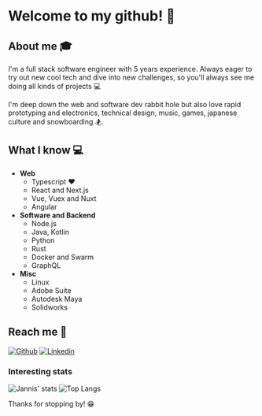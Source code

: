 # Welcome to my github! 👋

## About me :mortar_board:
I'm a full stack software engineer with 5 years experience. 
Always eager to try out new cool tech and dive into new challenges, so you'll always see me doing all kinds of projects 💻  

I'm deep down the web and software dev rabbit hole but also love rapid prototyping and electronics, technical design, music, games, japanese culture and snowboarding 🏂.

## What I know :computer:
- **Web**
  - Typescript :heart:
  - React and Next.js
  - Vue, Vuex and Nuxt
  - Angular
- **Software and Backend**
  - Node.js
  - Java, Kotlin
  - Python
  - Rust
  - Docker and Swarm
  - GraphQL
- **Misc**
  - Linux
  - Adobe Suite
  - Autodesk Maya
  - Solidworks

## Reach me :wave:
[![Github](https://img.shields.io/github/followers/jannisbecker?label=Follow&style=social)](https://github.com/moka491)
[![Linkedin](https://img.shields.io/badge/-Jannis%20Becker-blue?style=flat-square&logo=linkedin&logoColor=white&link=https://www.linkedin.com/in/jannisbecker/)](https://www.linkedin.com/in/jannisbecker/)

### Interesting stats

![Jannis' stats](https://github-readme-stats.vercel.app/api?username=jannisbecker&&show_icons=true&theme=synthwave&hide_border=true&bg_color=35,224,338&icon_color=77A&v=2)
![Top Langs](https://github-readme-stats.vercel.app/api/top-langs/?username=jannisbecker&theme=synthwave&hide_border=true&bg_color=35,224,338&icon_color=77A&v=2)

Thanks for stopping by! 😁

